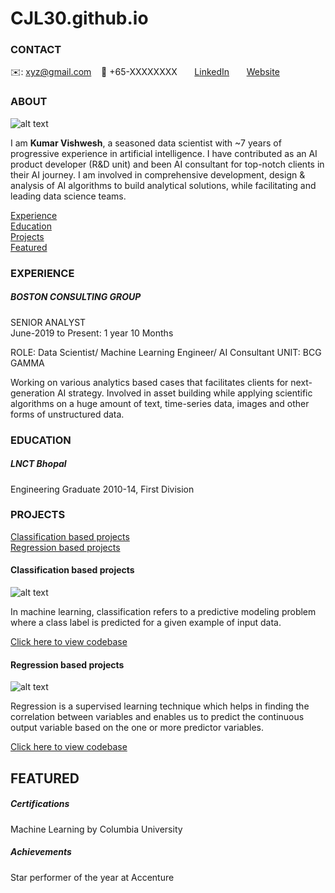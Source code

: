 # CJL30.github.io
<!-- CONTACT Section Starts -->
### CONTACT

<!-- Add your details -->
✉️: xyz@gmail.com 
&nbsp;&nbsp; 📲 +65-XXXXXXXX
&nbsp;&nbsp;&nbsp;&nbsp;&nbsp; [LinkedIn](https://www.linkedin.com/in/junlong-chen-8804b151/) 
&nbsp;&nbsp;&nbsp;&nbsp;&nbsp; [Website](https://datasciencestunt.com/)
<!-- CONTACT Section Ends -->

<!-- ABOUT Section Starts -->
### ABOUT
<!-- Add link to your picture -->

![alt text]([https://www.google.com/search?q=CJL+logo&tbm=isch&ved=2ahUKEwj7iJjShar4AhWki9gFHbo8BS0Q2-cCegQIABAA&oq=CJL+logo&gs_lcp=CgNpbWcQAzIFCAAQgAQ6BAgjECc6BggAEB4QBToECAAQGFCvCFjMDGCsDmgAcAB4AIABMIgB7gGSAQE2mAEAoAEBqgELZ3dzLXdpei1pbWfAAQE&sclient=img&ei=3_mmYrudLKSX4t4PuvmU6AI&bih=789&biw=1600#imgrc=jtZXxLilrD7MiM])

<!-- Add your details -->

I am __Kumar Vishwesh__, a seasoned data scientist with ~7 years of progressive experience in artificial intelligence. I have contributed as an AI product developer (R&D unit) and been AI consultant for top-notch clients in their AI journey. I am involved in comprehensive development, design & analysis of AI algorithms to build analytical solutions, while facilitating and leading data science teams.


<!-- Add link to the sections -->
[Experience](#experience) <br>
[Education](#education) <br>
[Projects](#projects) <br>
[Featured](#featured) <br> 

<!-- ABOUT Section Ends -->

<!-- EXPERIENCE Section Starts -->
### EXPERIENCE
<!-- Add your details -->
##### BOSTON CONSULTING GROUP
SENIOR ANALYST<br>
June-2019 to Present: 1 year 10 Months

ROLE: Data Scientist/ Machine Learning Engineer/ AI Consultant
UNIT: BCG GAMMA

Working on various analytics based cases that facilitates clients for next-generation AI strategy. Involved in asset building while applying scientific algorithms on a huge amount of text, time-series data, images and other forms of unstructured data.

<!-- EXPERIENCE Section Ends -->

<!-- EDUCATION Section Starts -->
### EDUCATION
<!-- Add your details -->
##### LNCT Bhopal
Engineering Graduate 2010-14, First Division

<!-- EDUCATION Section Ends -->

<!-- PROJECTS Section Starts -->
### PROJECTS
<!-- Add your details -->

[Classification based projects](#classification-based-projects) <br>
[Regression based projects](#regression-based-projects) <br>

<!-- Add your details -->

#### Classification based projects
![alt text](https://raw.githubusercontent.com/CJL30/CJL30/main/images/Classification.png)

In machine learning, classification refers to a predictive modeling problem where a class label is predicted for a given example of input data.

[Click here to view codebase](https://github.com/CJL30/DataScience_DeepLearning_MachineLearning/tree/master/Classification)

#### Regression based projects
![alt text](https://raw.githubusercontent.com/krvishwesh54/Kumar-Vishwesh/main/images/Regression.jpg)

Regression is a supervised learning technique which helps in finding the correlation between variables and enables us to predict the continuous output variable based on the one or more predictor variables.

[Click here to view codebase](https://github.com/krvishwesh54/DataScience_DeepLearning_MachineLearning/tree/master/Regression)

<!-- PROJECTS Section Ends -->

<!-- FEATURED Section Starts -->
## FEATURED
<!-- Add your details -->
##### Certifications
Machine Learning by Columbia University

##### Achievements
Star performer of the year at Accenture
<!-- FEATURED Section Ends -->

